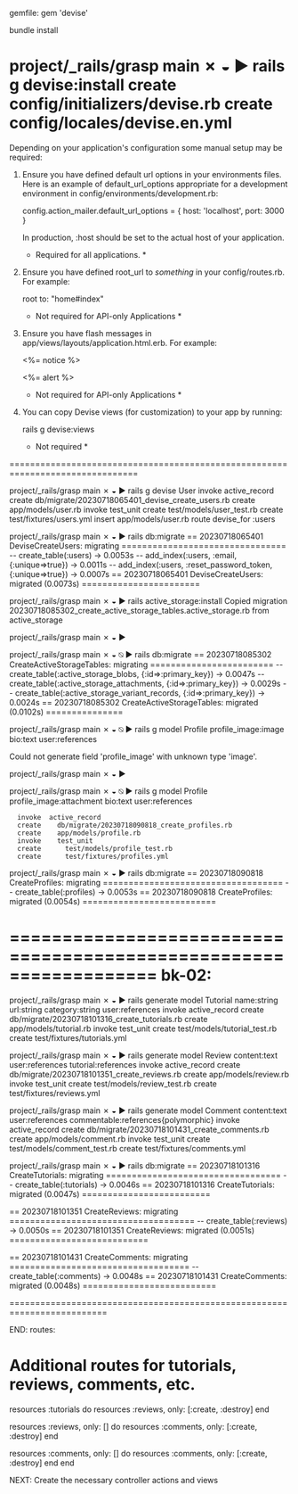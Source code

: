 gemfile:
gem 'devise'

bundle install

project/_rails/grasp  main ✗                                                                    ◒
▶ rails g devise:install
      create  config/initializers/devise.rb
      create  config/locales/devise.en.yml
===============================================================================

Depending on your application's configuration some manual setup may be required:

  1. Ensure you have defined default url options in your environments files. Here
     is an example of default_url_options appropriate for a development environment
     in config/environments/development.rb:

       config.action_mailer.default_url_options = { host: 'localhost', port: 3000 }

     In production, :host should be set to the actual host of your application.

     * Required for all applications. *

  2. Ensure you have defined root_url to *something* in your config/routes.rb.
     For example:

       root to: "home#index"

     * Not required for API-only Applications *

  3. Ensure you have flash messages in app/views/layouts/application.html.erb.
     For example:

       <p class="notice"><%= notice %></p>
       <p class="alert"><%= alert %></p>

     * Not required for API-only Applications *

  4. You can copy Devise views (for customization) to your app by running:

       rails g devise:views

     * Not required *

===============================================================================

project/_rails/grasp  main ✗                                                                    ◒
▶ rails g devise User
      invoke  active_record
      create    db/migrate/20230718065401_devise_create_users.rb
      create    app/models/user.rb
      invoke    test_unit
      create      test/models/user_test.rb
      create      test/fixtures/users.yml
      insert    app/models/user.rb
       route  devise_for :users

project/_rails/grasp  main ✗                                                                    ◒
▶ rails db:migrate
== 20230718065401 DeviseCreateUsers: migrating ================================
-- create_table(:users)
   -> 0.0053s
-- add_index(:users, :email, {:unique=>true})
   -> 0.0011s
-- add_index(:users, :reset_password_token, {:unique=>true})
   -> 0.0007s
== 20230718065401 DeviseCreateUsers: migrated (0.0073s) =======================


project/_rails/grasp  main ✗                                                                    ◒
▶ rails active_storage:install
Copied migration 20230718085302_create_active_storage_tables.active_storage.rb from active_storage

project/_rails/grasp  main ✗                                                                    ◒
▶

project/_rails/grasp  main ✗                                                                   ◒  ⍉
▶ rails db:migrate
== 20230718085302 CreateActiveStorageTables: migrating ========================
-- create_table(:active_storage_blobs, {:id=>:primary_key})
   -> 0.0047s
-- create_table(:active_storage_attachments, {:id=>:primary_key})
   -> 0.0029s
-- create_table(:active_storage_variant_records, {:id=>:primary_key})
   -> 0.0024s
== 20230718085302 CreateActiveStorageTables: migrated (0.0102s) ===============


project/_rails/grasp  main ✗                                                                   ◒  ⍉
▶ rails g model Profile profile_image:image bio:text user:references

Could not generate field 'profile_image' with unknown type 'image'.

project/_rails/grasp  main ✗                                                                    ◒
▶

project/_rails/grasp  main ✗                                                                   ◒  ⍉
▶ rails g model Profile profile_image:attachment bio:text user:references

      invoke  active_record
      create    db/migrate/20230718090818_create_profiles.rb
      create    app/models/profile.rb
      invoke    test_unit
      create      test/models/profile_test.rb
      create      test/fixtures/profiles.yml

project/_rails/grasp  main ✗                                                                    ◒
▶ rails db:migrate
== 20230718090818 CreateProfiles: migrating ===================================
-- create_table(:profiles)
   -> 0.0053s
== 20230718090818 CreateProfiles: migrated (0.0054s) ==========================




==================================================================
bk-02:
================

project/_rails/grasp  main ✗                                                                                                                                                                ◒
▶ rails generate model Tutorial name:string url:string category:string user:references
      invoke  active_record
      create    db/migrate/20230718101316_create_tutorials.rb
      create    app/models/tutorial.rb
      invoke    test_unit
      create      test/models/tutorial_test.rb
      create      test/fixtures/tutorials.yml

project/_rails/grasp  main ✗                                                                                                                                                                ◒
▶ rails generate model Review content:text user:references tutorial:references
      invoke  active_record
      create    db/migrate/20230718101351_create_reviews.rb
      create    app/models/review.rb
      invoke    test_unit
      create      test/models/review_test.rb
      create      test/fixtures/reviews.yml

project/_rails/grasp  main ✗                                                                                                                                                                ◒
▶ rails generate model Comment content:text user:references commentable:references{polymorphic}
      invoke  active_record
      create    db/migrate/20230718101431_create_comments.rb
      create    app/models/comment.rb
      invoke    test_unit
      create      test/models/comment_test.rb
      create      test/fixtures/comments.yml

project/_rails/grasp  main ✗                                                                                                                                                                ◒
▶ rails db:migrate
== 20230718101316 CreateTutorials: migrating ==================================
-- create_table(:tutorials)
   -> 0.0046s
== 20230718101316 CreateTutorials: migrated (0.0047s) =========================

== 20230718101351 CreateReviews: migrating ====================================
-- create_table(:reviews)
   -> 0.0050s
== 20230718101351 CreateReviews: migrated (0.0051s) ===========================

== 20230718101431 CreateComments: migrating ===================================
-- create_table(:comments)
   -> 0.0048s
== 20230718101431 CreateComments: migrated (0.0048s) ==========================

=========================================================================

END:
routes:
  # Additional routes for tutorials, reviews, comments, etc.
  resources :tutorials do
    resources :reviews, only: [:create, :destroy]
  end

  resources :reviews, only: [] do
    resources :comments, only: [:create, :destroy]
  end

  resources :comments, only: [] do
    resources :comments, only: [:create, :destroy]
  end
end

NEXT:
Create the necessary controller actions and views
